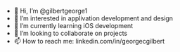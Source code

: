 - 👋 Hi, I’m @gilbertgeorge1
- 👀 I’m interested in applivation development and design
- 🌱 I’m currently learning iOS development
- 💞️ I’m looking to collaborate on projects
- 📫 How to reach me: linkedin.com/in/georgecgilbert

<!---
gilbertgeorge1/gilbertgeorge1 is a ✨ special ✨ repository because its `README.md` (this file) appears on your GitHub profile.
You can click the Preview link to take a look at your changes.
--->
